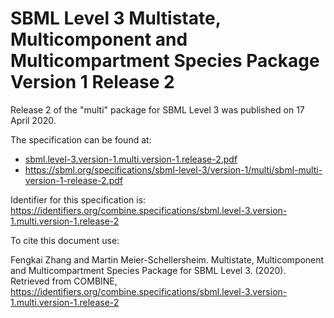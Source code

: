 # SBML Level 3 Multistate, Multicomponent and Multicompartment Species Package Version 1 Release 2
Release 2 of the "multi" package for SBML Level 3 was published on 17 April 2020. 

The specification can be found at:

* [sbml.level-3.version-1.multi.version-1.release-2.pdf](./files/sbml.level-3.version-1.multi.version-1.release-2.pdf)
* https://sbml.org/specifications/sbml-level-3/version-1/multi/sbml-multi-version-1-release-2.pdf

Identifier for this specification is: https://identifiers.org/combine.specifications/sbml.level-3.version-1.multi.version-1.release-2

To cite this document use:

Fengkai Zhang and Martin Meier-Schellersheim. Multistate, Multicomponent and Multicompartment Species Package for SBML Level 3. (2020). Retrieved from COMBINE, https://identifiers.org/combine.specifications/sbml.level-3.version-1.multi.version-1.release-2